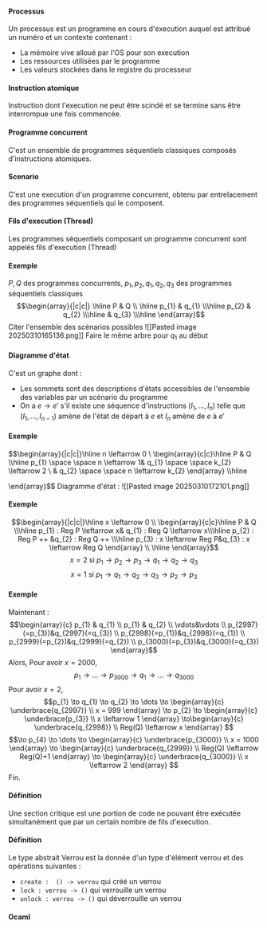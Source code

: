 #### Processus
Un processus est un programme en cours d'execution auquel est attribué un numéro et un contexte contenant : 
- La mémoire vive alloué par l'OS pour son execution
- Les ressources utilisées par le programme
- Les valeurs stockées dans le registre du processeur

#### Instruction atomique
Instruction dont l'execution ne peut être scindé et se termine sans être interrompue une fois commencée. 

#### Programme concurrent
C'est un ensemble de programmes séquentiels classiques composés d'instructions atomiques. 

#### Scenario
C'est une execution d'un programme concurrent, obtenu par entrelacement des programmes séquentiels qui le composent. 

#### Fils d'execution (Thread)
Les programmes séquentiels composant un programme concurrent sont appelés fils d'execution (Thread)

#### Exemple
$P, Q$ des programmes concurrents, 
$p_{1}, p_{2}, q_{1}, q_{2}, q_{3}$ des programmes séquentiels classiques
$$\begin{array}{|c|c|} \hline
P & Q \\ \hline
p_{1} & q_{1} \\\hline
p_{2} & q_{2} \\\hline
 & q_{3} \\\hline
\end{array}$$
Citer l'ensemble des scénarios possibles 
![[Pasted image 20250310165136.png]]
Faire le même arbre pour $q_{1}$ au début

#### Diagramme d'état
C'est un graphe dont : 
- Les sommets sont des descriptions d'états accessibles de l'ensemble des variables par un scénario du programme
- On a $e \to e'$ s'il existe une séquence d'instructions $(I_{1}, \dots, I_{n})$ telle que $(I_{1}, \dots, I_{n-1})$ amène de l'état de départ à $e$ et $I_{n}$ amène de $e$ à $e'$


#### Exemple
$$\begin{array}{|c|c|}\hline
n \leftarrow 0 \\
\begin{array}{c|c}\hline
P & Q \\\hline
p_{1} \space \space n \leftarrow 1& q_{1} \space \space k_{2} \leftarrow 2 \\
 & q_{2} \space \space n \leftarrow k_{2}
\end{array} \\\hline

\end{array}$$
Diagramme d'état : 
![[Pasted image 20250310172101.png]]

#### Exemple
$$\begin{array}{|c|c|}\hline
x \leftarrow 0 \\
\begin{array}{c|c}\hline
P & Q \\\hline
p_{1} : Reg P \leftarrow x& q_{1} : Reg Q \leftarrow x\\\hline
p_{2} : Reg P ++ &q_{2} : Reg Q ++ \\\hline
p_{3} : x \leftarrow Reg P&q_{3} : x \leftarrow Reg Q
\end{array} \\
\hline
\end{array}$$
$$x = 2 \text{ si } p_{1} \to p_{2} \to p_{3} \to q_{1} \to q_{2} \to q_{3}$$
$$x = 1 \text{ si } p_{1} \to q_{1} \to q_{2} \to q_{3} \to p_{2} \to p_{3}$$

#### Exemple
Maintenant : 
$$\begin{array}{c}
p_{1} & q_{1} \\
p_{1} & q_{2} \\
\vdots&\vdots \\
p_{2997}(=p_{3})&q_{2997}(=q_{3}) \\
p_{2998}(=p_{1})&q_{2998}(=q_{1}) \\
p_{2999}(=p_{2})&q_{2999}(=q_{2}) \\
p_{3000}(=p_{3})&q_{3000}(=q_{3})
\end{array}$$
Alors, 
Pour avoir $x = 2000$, 
$$p_{1} \to \dots \to p_{3000} \to q_{1} \to \dots \to q_{3000}$$
Pour avoir $x = 2$, 
$$p_{1} \to q_{1} \to q_{2} \to \dots \to \begin{array}{c}
\underbrace{q_{2997}} \\
x = 999
\end{array} \to p_{2} \to \begin{array}{c}
\underbrace{p_{3}} \\
x \leftarrow 1
\end{array} \to\begin{array}{c}
\underbrace{q_{2998}} \\
Reg(Q) \leftarrow x
\end{array} $$
$$\to p_{4} \to \dots \to \begin{array}{c}
\underbrace{p_{3000}} \\
x = 1000
\end{array} \to  \begin{array}{c}
\underbrace{q_{2999}} \\
Reg(Q) \leftarrow Reg(Q)+1
\end{array} \to \begin{array}{c}
\underbrace{q_{3000}} \\
x \leftarrow 2
\end{array} $$
Fin.

#### Définition
Une section critique est une portion de code ne pouvant être exécutée simultanément que par un certain nombre de fils d'execution. 

#### Définition
Le type abstrait Verrou est la donnée d'un type d'élément verrou et des opérations suivantes : 
- ```create :  () -> verrou``` qui créé un verrou
- ```lock : verrou -> ()``` qui verrouille  un verrou
- ```unlock : verrou -> ()``` qui déverrouille un verrou

#### Ocaml
